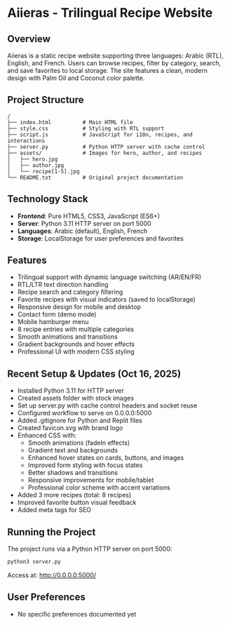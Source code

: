 # Aiieras - Trilingual Recipe Website

## Overview
Aiieras is a static recipe website supporting three languages: Arabic (RTL), English, and French. Users can browse recipes, filter by category, search, and save favorites to local storage. The site features a clean, modern design with Palm Oil and Coconut color palette.

## Project Structure
```
/
├── index.html          # Main HTML file
├── style.css           # Styling with RTL support
├── script.js           # JavaScript for i18n, recipes, and interactions
├── server.py           # Python HTTP server with cache control
├── assets/             # Images for hero, author, and recipes
│   ├── hero.jpg
│   ├── author.jpg
│   └── recipe[1-5].jpg
└── README.txt          # Original project documentation
```

## Technology Stack
- **Frontend**: Pure HTML5, CSS3, JavaScript (ES6+)
- **Server**: Python 3.11 HTTP server on port 5000
- **Languages**: Arabic (default), English, French
- **Storage**: LocalStorage for user preferences and favorites

## Features
- Trilingual support with dynamic language switching (AR/EN/FR)
- RTL/LTR text direction handling
- Recipe search and category filtering
- Favorite recipes with visual indicators (saved to localStorage)
- Responsive design for mobile and desktop
- Contact form (demo mode)
- Mobile hamburger menu
- 8 recipe entries with multiple categories
- Smooth animations and transitions
- Gradient backgrounds and hover effects
- Professional UI with modern CSS styling

## Recent Setup & Updates (Oct 16, 2025)
- Installed Python 3.11 for HTTP server
- Created assets folder with stock images
- Set up server.py with cache control headers and socket reuse
- Configured workflow to serve on 0.0.0.0:5000
- Added .gitignore for Python and Replit files
- Created favicon.svg with brand logo
- Enhanced CSS with:
  * Smooth animations (fadeIn effects)
  * Gradient text and backgrounds
  * Enhanced hover states on cards, buttons, and images
  * Improved form styling with focus states
  * Better shadows and transitions
  * Responsive improvements for mobile/tablet
  * Professional color scheme with accent variations
- Added 3 more recipes (total: 8 recipes)
- Improved favorite button visual feedback
- Added meta tags for SEO

## Running the Project
The project runs via a Python HTTP server on port 5000:
```bash
python3 server.py
```

Access at: http://0.0.0.0:5000/

## User Preferences
- No specific preferences documented yet

